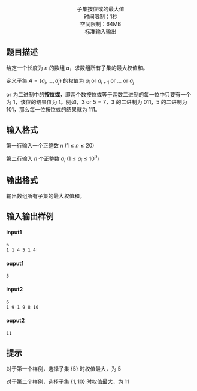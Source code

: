 <center>子集按位或的最大值</center>

<center>时间限制：1秒</center>

<center>空间限制：64MB</center>

<center>标准输入输出</center>

## 题目描述

给定一个长度为 $n$ 的数组 $a$，求数组所有子集的最大权值和。

定义子集 $A = \{a_i,\dots,a_j\}$ 的权值为 $a_i \text{ or } a_{i + 1} \text{ or } \dots \text{ or } a_j$

$\text{or}$ 为二进制中的**按位或**，即两个数按位或等于两数二进制的每一位中只要有一个为 $1$，该位的结果值为 $1$。例如，$3 \text{ or } 5 = 7$，$3$ 的二进制为 $011$，$5$ 的二进制为 $101$，那么每一位按位或的结果就为 $111$。

## 输入格式

第一行输入一个正整数 $n$ $(1 \le n \le 20)$

第二行输入 $n$ 个正整数 $a_i$ $(1 \le a_i \le 10 ^ 9)$

## 输出格式

输出数组所有子集的最大权值和。

## 输入输出样例

#### input1

```
6
1 1 4 5 1 4
```

#### ouput1

```
5
```

#### input2

```
6
1 9 1 9 8 10
```

#### ouput2

```
11
```

## 提示

对于第一个样例，选择子集 $\{5\}$ 时权值最大，为 $5$

对于第二个样例，选择子集 $\{1, 10\}$ 时权值最大，为 $11$
